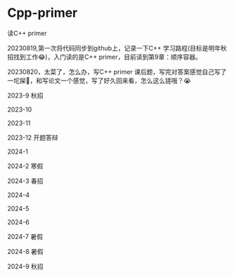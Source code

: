 # Cpp-primer
读C++ primer

20230819,第一次将代码同步到github上，记录一下C++ 学习路程(目标是明年秋招找到工作😂)，入门读的是C++ primer，目前读到第9章：顺序容器。

20230820，太菜了，怎么办，写C++ primer 课后题，写完对答案感觉自己写了一坨屎🤢，和写论文一个感觉，写了好久回来看，怎么这么搓哦？😭

2023-9      秋招

2023-10     

2023-11     

2023-12     开题答辩

2024-1      

2024-2      寒假

2024-3      春招

2024-4      

2024-5      

2024-6      

2024-7      暑假

2024-8      暑假

2024-9      秋招

